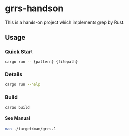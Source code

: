 # grrs-handson
This is a hands-on project which implements grep by Rust.

## Usage

### Quick Start

```bash
cargo run -- {pattern} {filepath}
```

### Details

```bash
cargo run --help
```

### Build

```bash
cargo build
```

#### See Manual

```bash
man ./target/man/grrs.1
```
